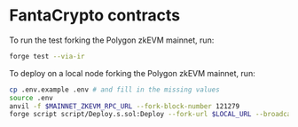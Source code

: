# FantaCrypto contracts

To run the test forking the Polygon zkEVM mainnet, run:
```bash
forge test --via-ir
```

To deploy on a local node forking the Polygon zkEVM mainnet, run:
```bash
cp .env.example .env # and fill in the missing values
source .env
anvil -f $MAINNET_ZKEVM_RPC_URL --fork-block-number 121279
forge script script/Deploy.s.sol:Deploy --fork-url $LOCAL_URL --broadcast --via-ir --legacy -vvvv
```